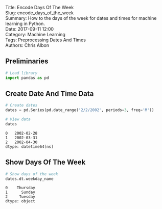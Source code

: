 Title: Encode Days Of The Week  
Slug: encode_days_of_the_week  
Summary: How to the days of the week for dates and times for machine learning in Python.     
Date: 2017-09-11 12:00  
Category: Machine Learning  
Tags: Preprocessing Dates And Times    
Authors: Chris Albon

## Preliminaries


```python
# Load library
import pandas as pd
```

## Create Date And Time Data


```python
# Create dates
dates = pd.Series(pd.date_range('2/2/2002', periods=3, freq='M'))

# View data
dates
```




    0   2002-02-28
    1   2002-03-31
    2   2002-04-30
    dtype: datetime64[ns]



## Show Days Of The Week


```python
# Show days of the week
dates.dt.weekday_name
```




    0    Thursday
    1      Sunday
    2     Tuesday
    dtype: object


